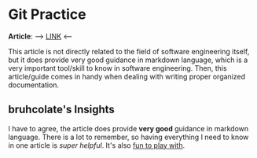 # Git Practice

**Article**: --> [LINK](https://docs.github.com/en/get-started/writing-on-github/getting-started-with-writing-and-formatting-on-github/basic-writing-and-formatting-syntax) <--

This article is not directly related to the field of software engineering itself, but it does provide very good guidance in markdown language, which is a very important tool/skill to know in software engineering. Then, this article/guide comes in handy when dealing with writing proper organized documentation.

## bruhcolate's Insights
I have to agree, the article does provide **very good** guidance in markdown language. There is a lot to remember, so having everything I need to know in one article is *super helpful*. It's also <ins>fun to play with</ins>.